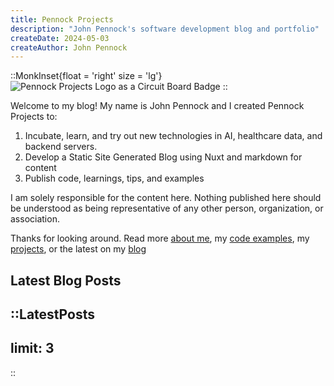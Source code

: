```yaml
---
title: Pennock Projects
description: "John Pennock's software development blog and portfolio"
createDate: 2024-05-03
createAuthor: John Pennock
--- 
```


::MonkInset{float = 'right' size = 'lg'}
![Pennock Projects Logo as a Circuit Board Badge](/images/PennockProjectsLogo.png)
::

Welcome to my blog!  My name is John Pennock and I created Pennock Projects to:
1) Incubate, learn, and try out new technologies in AI, healthcare data, and backend servers.
2) Develop a Static Site Generated Blog using Nuxt and markdown for content
3) Publish code, learnings, tips, and examples

I am solely responsible for the content here. Nothing published here should be understood as being representative of any other person, organization, or association.

Thanks for looking around. Read more [about me](/about), my [code examples](/examples), my [projects](/projects), or the latest on my [blog](/blog)

## Latest Blog Posts
::LatestPosts
---
limit: 3
---
::
